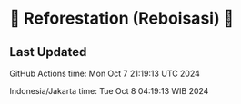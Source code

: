 
# 🌳 Reforestation (Reboisasi) 🌲

## Last Updated

GitHub Actions time: Mon Oct  7 21:19:13 UTC 2024

Indonesia/Jakarta time: Tue Oct  8 04:19:13 WIB 2024
